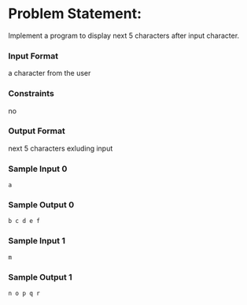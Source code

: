 # Problem Statement:

Implement a program to display next 5 characters after input character.

### Input Format

a character from the user

### Constraints

no

### Output Format

next 5 characters exluding input

### Sample Input 0
```
a
```
### Sample Output 0
```
b c d e f
```
### Sample Input 1
```
m
```
### Sample Output 1
```
n o p q r
```
